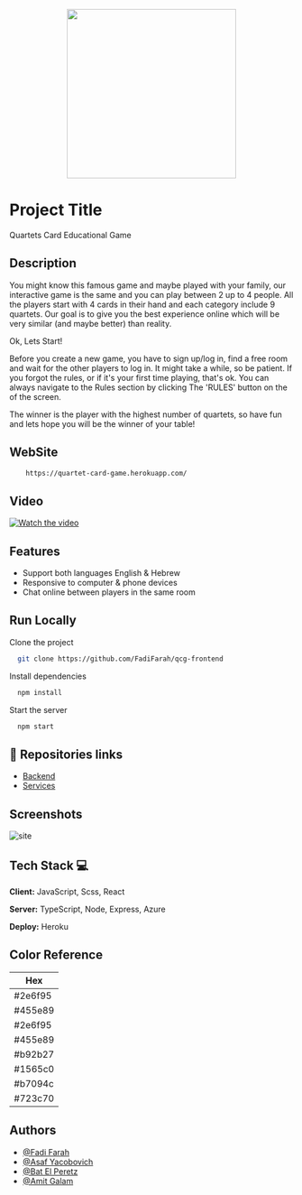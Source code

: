 <p align="center"><img src="https://i.imgur.com/LjcWukf.png" width="300px"></p>

# Project Title

Quartets Card Educational Game

## Description
You might know this famous game and maybe played with your family, our interactive game is the same and you can play between 2 up to 4 people. All the players start with 4 cards in their hand and each category include 9 quartets.
Our goal is to give you the best experience online which will be very similar (and maybe better) than reality. 

Ok, Lets Start! 

Before you create a new game, you have to sign up/log in, find a free room and wait for the other players to log in. It might take a while, so be patient. If you forgot the rules, or if it's your first time playing, that's ok. You can always navigate to the Rules section by clicking The 'RULES' button on the of the screen. 

The winner is the player with the highest number of quartets, so have fun and lets hope you will be the winner of your table!

## WebSite

```bash
    https://quartet-card-game.herokuapp.com/
```

## Video
[![Watch the video](https://user-images.githubusercontent.com/93646445/173228071-09e282ab-c79d-4963-b1c7-65cb1e5aba38.png)](https://vimeo.com/715371009)


## Features

- Support both languages English & Hebrew
- Responsive to computer & phone devices
- Chat online between players in the same room


## Run Locally

Clone the project

```bash
  git clone https://github.com/FadiFarah/qcg-frontend
```


Install dependencies

```bash
  npm install
```

Start the server

```bash
  npm start
```

## 🔗 Repositories links
- [Backend](https://github.com/FadiFarah/qcg-backend)
- [Services](https://github.com/FadiFarah/qcg-services)

## Screenshots
![site](https://user-images.githubusercontent.com/93646445/173227657-e0a6c99b-807d-4c7f-8291-58047f373fff.png)

## Tech Stack :computer:

**Client:** JavaScript, Scss, React

**Server:** TypeScript, Node, Express, Azure

**Deploy:** Heroku


## Color Reference
| Hex                                                                |
 ------------------------------------------------------------------ |
| #2e6f95 |
| #455e89 |
| #2e6f95 |
| #455e89 |
| #b92b27 |
| #1565c0 |
| #b7094c |
| #723c70 |

## Authors

- [@Fadi Farah](https://github.com/FadiFarah)
- [@Asaf Yacobovich](https://github.com/Asafyaco)
- [@Bat El Peretz](https://github.com/PeretzBatel)
- [@Amit Galam](http://github.com/amitimo)

